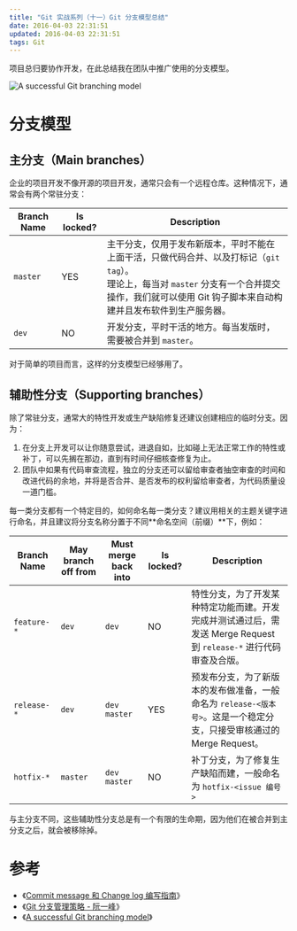```yaml
---
title: "Git 实战系列（十一）Git 分支模型总结"
date: 2016-04-03 22:31:51
updated: 2016-04-03 22:31:51
tags: Git
---
```


项目总归要协作开发，在此总结我在团队中推广使用的分支模型。

![A successful Git branching model](/img/git/git_branch.png)

# 分支模型

## 主分支（Main branches）

企业的项目开发不像开源的项目开发，通常只会有一个远程仓库。这种情况下，通常会有两个常驻分支：

| Branch Name | Is locked? | Description                              |
| ----------- | ---------- | ---------------------------------------- |
| `master`    | YES        | 主干分支，仅用于发布新版本，平时不能在上面干活，只做代码合并、以及打标记（`git tag`）。<br/> 理论上，每当对 `master` 分支有一个合并提交操作，我们就可以使用 Git 钩子脚本来自动构建并且发布软件到生产服务器。 |
| `dev`       | NO         | 开发分支，平时干活的地方。每当发版时，需要被合并到 `master`。      |

对于简单的项目而言，这样的分支模型已经够用了。

## 辅助性分支（Supporting branches）

除了常驻分支，通常大的特性开发或生产缺陷修复还建议创建相应的临时分支。因为：

1. 在分支上开发可以让你随意尝试，进退自如，比如碰上无法正常工作的特性或补丁，可以先搁在那边，直到有时间仔细核查修复为止。
2. 团队中如果有代码审查流程，独立的分支还可以留给审查者抽空审查的时间和改进代码的余地，并将是否合并、是否发布的权利留给审查者，为代码质量设一道门槛。

每一类分支都有一个特定目的，如何命名每一类分支？建议用相关的主题关键字进行命名，并且建议将分支名称分置于不同**命名空间（前缀）**下，例如：

| Branch Name | May branch off from | Must merge back into | Is locked? | Description                                                  |
| ----------- | ------------------- | -------------------- | ---------- | ------------------------------------------------------------ |
| `feature-*` | `dev`               | `dev`                | NO         | 特性分支，为了开发某种特定功能而建。开发完成并测试通过后，需发送 Merge Request 到 `release-*` 进行代码审查及合版。 |
| `release-*` | `dev`               | `dev` <br/> `master` | YES        | 预发布分支，为了新版本的发布做准备，一般命名为 `release-<版本号>`。这是一个稳定分支，只接受审核通过的 Merge Request。 |
| `hotfix-*`  | `master`            | `dev` <br/> `master` | NO         | 补丁分支，为了修复生产缺陷而建，一般命名为 `hotfix-<issue 编号>` |

与主分支不同，这些辅助性分支总是有一个有限的生命期，因为他们在被合并到主分支之后，就会被移除掉。

# 参考

* 《[Commit message 和 Change log 编写指南](http://www.ruanyifeng.com/blog/2016/01/commit_message_change_log.html)》
* 《[Git 分支管理策略 - 阮一峰](http://www.ruanyifeng.com/blog/2012/07/git.html)》
* 《[A successful Git branching model](http://nvie.com/posts/a-successful-git-branching-model/)》